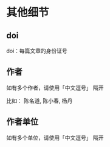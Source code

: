 # 其他细节

## doi

doi：每篇文章的身份证号


## 作者

如有多个作者，请使用「中文逗号」 隔开

比如： 陈名道, 陈小春, 杨丹


## 作者单位

如有多个单位，请使用「中文逗号」 隔开